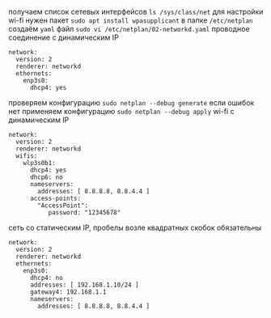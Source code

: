 получаем список сетевых интерфейсов
`ls /sys/class/net`
для настройки wi-fi нужен пакет
`sudo apt install wpasupplicant`
в папке `/etc/netplan` создаём `yaml`  файл
`sudo vi /etc/netplan/02-networkd.yaml`
проводное соединение с динамическим IP 
```
network:  
  version: 2  
  renderer: networkd  
  ethernets:  
    enp3s0:  
      dhcp4: yes
```
проверяем конфигурацию
`sudo netplan --debug generate`
если ошибок нет применяем конфигурацию 
`sudo netplan --debug apply`
wi-fi с динамическим IP 
```
network:
  version: 2
  renderer: networkd
  wifis:
    wlp3s0b1:
      dhcp4: yes
      dhcp6: no
      nameservers:
        addresses: [ 8.8.8.8, 8.8.4.4 ]
      access-points:
        "AccessPoint":
           password: "12345678"
```
сеть со статическим IP, пробелы возле квадратных скобок обязательны
```
network:  
  version: 2  
  renderer: networkd  
  ethernets:  
    enp3s0:  
      dhcp4: no  
      addresses: [ 192.168.1.10/24 ]  
      gateway4: 192.168.1.1  
      nameservers:  
        addresses: [ 8.8.8.8, 8.8.4.4 ]
```
